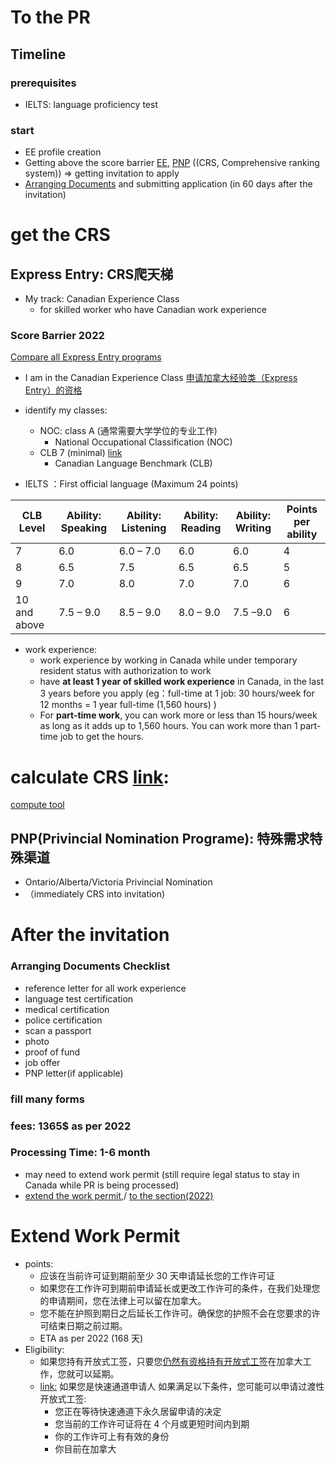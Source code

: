 # To the PR
## Timeline
### prerequisites
  - IELTS: language proficiency test
### start 
- EE profile creation
- Getting above the score barrier [EE](#score-barrier-2022), [PNP](#pnp) ((CRS, Comprehensive ranking system)) => getting invitation to apply
- [Arranging Documents](#arranging-documents) and submitting application (in 60 days after the invitation)


# get the CRS
## Express Entry: CRS爬天梯
- My track: Canadian Experience Class
  - for skilled worker who have Canadian work experience

### Score Barrier 2022
[Compare all Express Entry programs](https://www.canada.ca/en/immigration-refugees-citizenship/services/immigrate-canada/express-entry/eligibility/compare.html)
- I am in the Canadian Experience Class [申请加拿大经验类（Express Entry）的资格](https://www.canada.ca/en/immigration-refugees-citizenship/services/immigrate-canada/express-entry/eligibility/canadian-experience-class.html)

- identify my classes:
  - NOC: class A (通常需要大学学位的专业工作)
    - National Occupational Classification (NOC)
  - CLB 7 (minimal) [link](https://www.canada.ca/en/immigration-refugees-citizenship/services/immigrate-canada/express-entry/documents/language-requirements.html)
    -  Canadian Language Benchmark (CLB)
  
- IELTS ：First official language (Maximum 24 points)

|CLB Level|	Ability: Speaking|	Ability: Listening|	Ability: Reading|	Ability: Writing	|Points per ability|
|--|--|--|--|--|--|
7	|6.0	|6.0 – 7.0|	6.0|6.0	|4|
8	|6.5	|7.5|	6.5	|6.5|	5|
9	|7.0	|8.0|	7.0|	7.0|	6|
10 and above|	7.5 – 9.0|	8.5 – 9.0|	8.0 – 9.0|	7.5 –9.0	|6 | 

- work experience:
  - work experience by working in Canada while under temporary resident status with authorization to work
  - have **at least 1 year of skilled work experience** in Canada, in the last 3 years before you apply (eg：full-time at 1 job: 30 hours/week for 12 months = 1 year full-time (1,560 hours) )
  - For **part-time work**, you can work more or less than 15 hours/week as long as it adds up to 1,560 hours. You can work more than 1 part-time job to get the hours.

# calculate CRS [link](https://www.canada.ca/en/immigration-refugees-citizenship/services/immigrate-canada/express-entry/eligibility/criteria-comprehensive-ranking-system/grid.html):
[compute tool](https://www.cic.gc.ca/english/immigrate/skilled/crs-tool.asp)

## PNP(Privincial Nomination Programe): 特殊需求特殊渠道
- Ontario/Alberta/Victoria Privincial Nomination
- （immediately CRS into invitation)


# After the invitation
### Arranging Documents Checklist
- reference letter for all work experience
- language test certification
- medical certification 
- police certification
- scan a passport
- photo
- proof of fund
- job offer
- PNP letter(if applicable)
### fill many forms

### fees: 1365$ as per 2022
### Processing Time: 1-6 month
- may need to extend work permit (still require legal status to stay in Canada while PR is being processed)
- [extend the work permit](https://www.canada.ca/en/immigration-refugees-citizenship/services/work-canada/permit/temporary/extend.html),/ [to the section(2022)](#extend-work-permit)

# Extend Work Permit
- points:
  - 应该在当前许可证到期前至少 30 天申请延长您的工作许可证
  - 如果您在工作许可到期前申请延长或更改工作许可的条件，在我们处理您的申请期间，您在法律上可以留在加拿大。
  - 您不能在护照到期日之后延长工作许可。确保您的护照不会在您要求的许可结束日期之前过期。
  - ETA as per 2022 (168 天)
- Eligibility:
  - 如果您持有开放式工签，只要您[仍然有资格持有开放式工签]()在加拿大工作，您就可以延期。
  - [link:](https://www.cic.gc.ca/english/helpcentre/answer.asp?qnum=676&top=29) 如果您是快速通道申请人
如果满足以下条件，您可能可以申请过渡性开放式工签:
    - 您正在等待快速通道下永久居留申请的决定
    - 您当前的工作许可证将在 4 个月或更短时间内到期
    - 你的工作许可上有有效的身份
    - 你目前在加拿大


